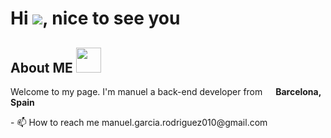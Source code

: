 # Hi <img src="https://github.com/Manueh9/Manueh9/assets/125912345/31f27e9e-7b35-4dc5-957d-8abc18c388a7">, nice to see you

## About ME <img src="https://github.com/Manueh9/Manueh9/assets/125912345/6c22cd23-c5d7-4181-a0a8-7bad0e58becd" width="40"/>

<p>Welcome to my page. I'm manuel a back-end developer from <img src="https://i.postimg.cc/RF3xXFRP/espana.png" width="13"/> <b>Barcelona, Spain </b></p>  
- 📫 How to reach me manuel.garcia.rodriguez010@gmail.com
<br/>



<!--



<h2>Lengauge and tools that im learning<h2/>
<h3 align="left">Connect with me:</h3>
<p align="left">
</p>


<h2 align="left">GitHub stats:</h2>
<p><img align="center" src="https://github-readme-streak-stats.herokuapp.com/?user=manueh9&" alt="manueh9" /></p>



<h2>Social media<h2/>
<img alt="Static Badge" src="https://img.shields.io/badge/Linkedin%20-%20linkedin?style=plastic&logo=Linkedin&color=blue"/>
  
 <img src="https://komarev.com/ghpvc/?username=manueh9&label=Profile%20views&color=0e75b6&style=flat" alt="manueh9" /> --!>

